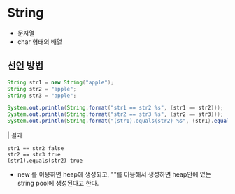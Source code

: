 # String
- 문자열
- char 형태의 배열
## 선언 방법
```java
String str1 = new String("apple");
String str2 = "apple";
String str3 = "apple";

System.out.println(String.format("str1 == str2 %s", (str1 == str2)));
System.out.println(String.format("str2 == str3 %s", (str2 == str3)));
System.out.println(String.format("(str1).equals(str2) %s", (str1).equals(str2)));

```
| 결과
```
str1 == str2 false
str2 == str3 true
(str1).equals(str2) true
```
- new 를 이용하면 heap에 생성되고, ""를 이용해서 생성하면 heap안에 있는 string pool에 생성된다고 한다.
